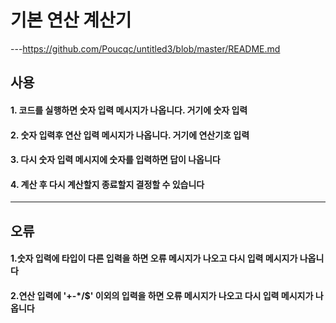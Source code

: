 # 기본 연산 계산기


---https://github.com/Poucqc/untitled3/blob/master/README.md
## 사용
#### 1. 코드를 실행하면 숫자 입력 메시지가 나옵니다. 거기에 숫자 입력
#### 2. 숫자 입력후 연산 입력 메시지가 나옵니다. 거기에 연산기호 입력
#### 3. 다시 숫자 입력 메시지에 숫자를 입력하면 답이 나옵니다
#### 4. 계산 후 다시 계산할지 종료할지 결정할 수 있습니다

---
## 오류
#### 1.숫자 입력에 타입이 다른 입력을 하면 오류 메시지가 나오고 다시 입력 메시지가 나옵니다
#### 2.연산 입력에 '+-*/$' 이외의 입력을 하면 오류 메시지가 나오고 다시 입력 메시지가 나옵니다
